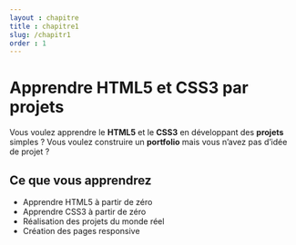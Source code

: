 ```yaml
---
layout : chapitre
title : chapitre1
slug: /chapitr1
order : 1
---
```

# Apprendre HTML5 et CSS3 par projets


Vous voulez apprendre le **HTML5** et le **CSS3** en développant des **projets** simples ? Vous voulez construire un **portfolio** mais vous n’avez pas d’idée de projet ?


## Ce que vous apprendrez

- Apprendre HTML5 à partir de zéro
- Apprendre CSS3 à partir de zéro
- Réalisation des projets du monde réel
- Création des pages responsive 